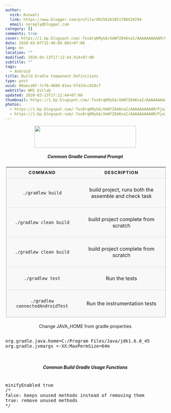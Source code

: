 ```yaml
---
author:
  nick: Kuswati
  link: https://www.blogger.com/profile/09256263851708439294
  email: noreply@blogger.com
category: []
comments: true
cover: https://1.bp.blogspot.com/-Tos8rqKMyGA/XmNfZ846naI/AAAAAAAAAAM/PjoZBLK56IMCbfHmazdWHifnYzigxC7hgCLcBGAsYHQ/s320/gradle.png
date: 2020-03-07T15:48:00.001+07:00
lang: en
location: ""
modified: 2020-03-13T17:12:44.914+07:00
subtitle: ""
tags:
  - Android
title: Build Gradle Component Definitions
type: post
uuid: 00aeca0f-7cf8-4888-81ea-5fd3dccd18cf
webtitle: WMI Gitlab
updated: 2020-03-13T17:12:44+07:00
thumbnail: https://1.bp.blogspot.com/-Tos8rqKMyGA/XmNfZ846naI/AAAAAAAAAAM/PjoZBLK56IMCbfHmazdWHifnYzigxC7hgCLcBGAsYHQ/s320/gradle.png
photos:
  - https://1.bp.blogspot.com/-Tos8rqKMyGA/XmNfZ846naI/AAAAAAAAAAM/PjoZBLK56IMCbfHmazdWHifnYzigxC7hgCLcBGAsYHQ/s320/gradle.png
  - https://1.bp.blogspot.com/-Tos8rqKMyGA/XmNfZ846naI/AAAAAAAAAAM/PjoZBLK56IMCbfHmazdWHifnYzigxC7hgCLcBGAsYHQ/s320/gradle.png
---
```


<div class="separator" style="clear: both; text-align: center;"><a href="https://1.bp.blogspot.com/-Tos8rqKMyGA/XmNfZ846naI/AAAAAAAAAAM/PjoZBLK56IMCbfHmazdWHifnYzigxC7hgCLcBGAsYHQ/s1600/gradle.png" imageanchor="1" style="margin-left: 1em; margin-right: 1em;" rel="noopener noreferer nofollow"><img border="0" data-original-height="177" data-original-width="813" height="69" src="https://1.bp.blogspot.com/-Tos8rqKMyGA/XmNfZ846naI/AAAAAAAAAAM/PjoZBLK56IMCbfHmazdWHifnYzigxC7hgCLcBGAsYHQ/s320/gradle.png" width="320"></a></div> <center><h5>Common Gradle Command Prompt</h5></center><table class="tb" style="margin:2px">    <thead>        <tr>            <th>                Command             </th>            <th>                Description             </th>        </tr>    </thead>    <tbody>        <tr>            <td>                <p>                    <code>./gradlew build</code>                </p>            </td>            <td>                <p>                    build project, runs both the assemble and check task                 </p>            </td>        </tr>        <tr>            <td>                <p>                    <code>./gradlew clean build</code>                </p>            </td>            <td>                <p>                    build project complete from scratch                 </p>            </td>        </tr>        <tr>            <td>                <p>                    <code>./gradlew clean build</code>                </p>            </td>            <td>                <p>                    build project complete from scratch                 </p>            </td>        </tr>        <tr>            <td>                <p>                    <code>./gradlew test</code>                </p>            </td>            <td>                <p>                    Run the tests                 </p>            </td>        </tr>        <tr>            <td>                <p>                    <code>./gradlew connectedAndroidTest</code>                </p>            </td>            <td>                <p>                    Run the instrumentation tests                 </p>            </td>        </tr>    </tbody></table><br><center>Change JAVA_HOME from gradle properties</center><pre><br>org.gradle.java.home=C:/Program Files/Java/jdk1.6.0_45<br>org.gradle.jvmargs =-XX:MaxPermSize=64m<br></pre><br><center><h5>Common Build Gradle Usage Functions</h5></center><pre><br>minifyEnabled true<br>/*<br>false: keeps unused methods instead of removing them<br>true: remove unused methods<br>*/<br></pre><style>table.tb {   border: 1px solid #ccc;   border-collapse: collapse;   margin: 0;   padding: 0;   width: 100%;   table-layout: fixed; }  table caption {   font-size: 1.5em;   margin: .5em 0 .75em; }  table.tb tr {   background-color: #f8f8f8;   border: 1px solid #ddd;   padding: .35em; }  table.tb th, table.tb td {   padding: .625em;   text-align: center; }  table.tb th {   font-size: .85em;   letter-spacing: .1em;   text-transform: uppercase; }  @media screen and (max-width: 600px) {   table.tb {     border: 0;   }    table.tb caption {     font-size: 1.3em;   }      table.tb thead {     border: none;     clip: rect(0 0 0 0);     height: 1px;     margin: -1px;     overflow: hidden;     padding: 0;     position: absolute;     width: 1px;   }      table.tb tr {     border-bottom: 3px solid #ddd;     display: block;     margin-bottom: .625em;   }      table.tb td {     border-bottom: 1px solid #ddd;     display: block;     font-size: .8em;     text-align: right;   }      table.tb td::before {     /*     * aria-label has no advantage, it won't be read inside a table     content: attr(aria-label);     */     content: attr(data-label);     float: left;     font-weight: bold;     text-transform: uppercase;   }      table.tb td:last-child {     border-bottom: 0;   } } </style>